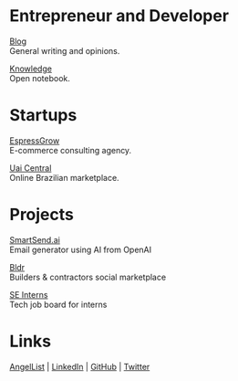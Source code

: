 # Entrepreneur and Developer

[Blog](/blog/) <br />General writing and opinions.

[Knowledge](/knowledge/) <br />Open notebook.

# Startups

[EspressGrow](/espressgrow) <br />E-commerce consulting agency.

[Uai Central](/uai/) <br />Online Brazilian marketplace.

# Projects

<a href="https://streamable.com/fcz88q">SmartSend.ai</a><br />Email generator using AI from OpenAI

<a href="https://locallistings.herokuapp.com/">Bldr</a><br />Builders & contractors social marketplace

<a href="https://seinterns-job-search.herokuapp.com/">SE Interns</a><br />Tech job board for interns


# Links

<a href="https://angel.co/u/nicoestrada">AngelList</a> <a>|</a>
<a href="https://linkedin.com/in/nico-estrada">LinkedIn</a> <a>|</a>
<a href="https://github.com/nicoestrada">GitHub</a> <a>|</a>
<a href="https://twitter.com/stradamoney">Twitter</a>

